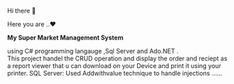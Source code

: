 Hi there 👋

Here you are ..♥<p><b> My Super Market Management System</b></p> using C# programming langauge ,Sql Server and Ado.NET .<br>
This project handel the CRUD operation and display the order and reciept as a report viewer that u can download on your Device and print it using your printer.
SQL Server: Used Addwithvalue technique to handle injections ......

